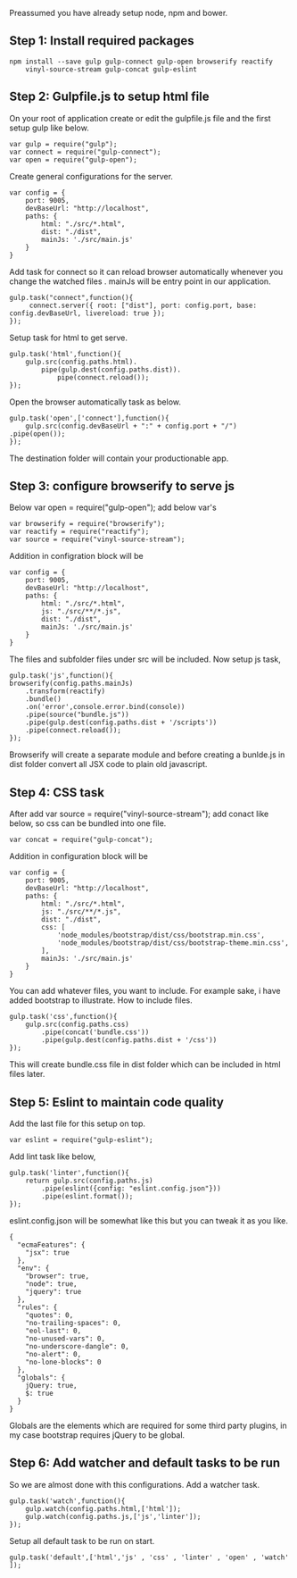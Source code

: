Preassumed you have already setup node, npm and bower.
## Step 1:  Install required packages 
```
npm install --save gulp gulp-connect gulp-open browserify reactify 
    vinyl-source-stream gulp-concat gulp-eslint
```

## Step 2: Gulpfile.js to setup html file

On your root of application create or edit the gulpfile.js file and the first setup gulp like below.

```
var gulp = require("gulp");
var connect = require("gulp-connect");
var open = require("gulp-open");
```

Create general configurations for the server.

```
var config = {
    port: 9005,
    devBaseUrl: "http://localhost",
    paths: {
        html: "./src/*.html",
        dist: "./dist",
        mainJs: './src/main.js'
    }
}
```

Add task for connect so it can reload browser automatically whenever you change the watched files . mainJs will be entry point in our application.

```
gulp.task("connect",function(){ 
     connect.server({ root: ["dist"], port: config.port, base: config.devBaseUrl, livereload: true });
});
```

Setup task for html to get serve.

```
gulp.task('html',function(){
    gulp.src(config.paths.html).
        pipe(gulp.dest(config.paths.dist)).
            pipe(connect.reload());
});
```

Open the browser automatically task as below.

```
gulp.task('open',['connect'],function(){
    gulp.src(config.devBaseUrl + ":" + config.port + "/") .pipe(open());
});
```

The destination folder will contain your productionable app.

## Step 3: configure browserify to serve js 

Below var open = require("gulp-open"); add below var's

```
var browserify = require("browserify");
var reactify = require("reactify");    
var source = require("vinyl-source-stream");
```

Addition in configration block will be

```
var config = {
    port: 9005,
    devBaseUrl: "http://localhost",
    paths: {
        html: "./src/*.html",
        js: "./src/**/*.js",
        dist: "./dist",
        mainJs: './src/main.js'
    }
}
```

The files and subfolder files under src will be included. Now setup js task,

```
gulp.task('js',function(){
browserify(config.paths.mainJs)
    .transform(reactify)
    .bundle()
    .on('error',console.error.bind(console))
    .pipe(source("bundle.js"))
    .pipe(gulp.dest(config.paths.dist + '/scripts'))
    .pipe(connect.reload());
});
```
Browserify will create a separate module and before creating a bunlde.js in dist folder convert all JSX code to plain old javascript.

## Step 4: CSS task

After add var source = require("vinyl-source-stream"); add conact like below, so css can be bundled into one file.

```
var concat = require("gulp-concat");
```

Addition in configuration block will be

```
var config = {
    port: 9005,
    devBaseUrl: "http://localhost",
    paths: {
        html: "./src/*.html",
        js: "./src/**/*.js",
        dist: "./dist",
        css: [
            'node_modules/bootstrap/dist/css/bootstrap.min.css',
            'node_modules/bootstrap/dist/css/bootstrap-theme.min.css',            
        ],
        mainJs: './src/main.js'
    }
}
```

You can add whatever files, you want to include. For example sake, i have added bootstrap to illustrate. How to include files.

```
gulp.task('css',function(){
    gulp.src(config.paths.css)
        .pipe(concat('bundle.css'))
        .pipe(gulp.dest(config.paths.dist + '/css'))
});
```

This will create bundle.css file in dist folder which can be included in html files later.

## Step 5: Eslint to maintain code quality


Add the last file for this setup on top.

```
var eslint = require("gulp-eslint");
```

Add lint task like below,

```
gulp.task('linter',function(){
    return gulp.src(config.paths.js)
        .pipe(eslint({config: "eslint.config.json"}))
        .pipe(eslint.format());    
});
```

eslint.config.json will be somewhat like this but you can tweak it as you like.

```
{
  "ecmaFeatures": {
    "jsx": true
  },
  "env": {
    "browser": true,
    "node": true,
    "jquery": true
  },
  "rules": {
    "quotes": 0,
    "no-trailing-spaces": 0,
    "eol-last": 0,
    "no-unused-vars": 0,
    "no-underscore-dangle": 0,
    "no-alert": 0,
    "no-lone-blocks": 0
  },
  "globals": {
    jQuery: true,
    $: true
  }
}
```

Globals are the elements which are required for some third party plugins, in my case bootstrap requires jQuery to be global.

## Step 6: Add watcher and default tasks to be run

So we are almost done with this configurations. Add a watcher task.

```
gulp.task('watch',function(){
    gulp.watch(config.paths.html,['html']);
    gulp.watch(config.paths.js,['js','linter']);
});
```

Setup all default task to be run on start.

```
gulp.task('default',['html','js' , 'css' , 'linter' , 'open' , 'watch' ]);
```
